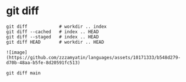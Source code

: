 # git diff

    git diff            # workdir .. index
    git diff --cached   # index .. HEAD
    git diff --staged   # index .. HEAD
    git diff HEAD       # workdir .. HEAD

    ![image](https://github.com/zzzamyatin/languages/assets/10171333/b548d279-d70b-48aa-b5fe-8d20591fc513)

    git diff main

